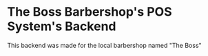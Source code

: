 # The Boss Barbershop's POS System's Backend

This backend was made for the local barbershop named "The Boss"